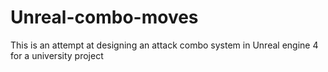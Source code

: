 # Unreal-combo-moves
This is an attempt at designing an attack combo system in Unreal engine 4 for a university project
